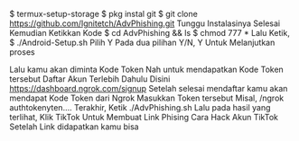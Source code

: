 $ termux-setup-storage
$ pkg instal git
$ git clone https://github.com/Ignitetch/AdvPhishing.git
Tunggu Instalasinya Selesai
Kemudian Ketikkan Kode
$ cd AdvPhishing && ls
$ chmod 777 *
Lalu Ketik,
$ ./Android-Setup.sh
Pilih Y Pada dua pilihan Y/N, Y Untuk Melanjutkan proses

Lalu kamu akan diminta Kode Token
Nah untuk mendapatkan Kode Token tersebut
Daftar Akun Terlebih Dahulu Disini
https://dashboard.ngrok.com/signup
Setelah selesai mendaftar kamu akan mendapat Kode Token dari Ngrok
Masukkan Token tersebut
Misal, /ngrok authtokenyten....
Terakhir, Ketik
./AdvPhishing.sh
Lalu pada hasil yang terlihat, Klik TikTok Untuk Membuat Link Phising
Cara Hack Akun TikTok
Setelah Link didapatkan kamu bisa
